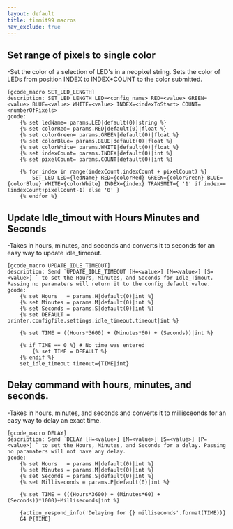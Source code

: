```yaml
---
layout: default
title: timmit99 macros
nav_exclude: true
---
```


<!-- {% raw %} -->

## Set range of pixels to single color
   -Set the color of a selection of LED's in a neopixel string. Sets the color of LEDs from position INDEX to INDEX+COUNT to the color submitted.
```
[gcode_macro SET_LED_LENGTH]
description: SET_LED_LENGTH LED=<config_name> RED=<value> GREEN=<value> BLUE=<value> WHITE=<value> INDEX=<indexToStart> COUNT=<numberOfPixels>
gcode: 
    {% set ledName= params.LED|default(0)|string %}
    {% set colorRed= params.RED|default(0)|float %}
    {% set colorGreen= params.GREEN|default(0)|float %}
    {% set colorBlue= params.BLUE|default(0)|float %}
    {% set colorWhite= params.WHITE|default(0)|float %}
    {% set indexCount= params.INDEX|default(0)|int %}
    {% set pixelCount= params.COUNT|default(0)|int %}
    
    {% for index in range(indexCount,indexCount + pixelCount) %}
        SET_LED LED={ledName} RED={colorRed} GREEN={colorGreen} BLUE={colorBlue} WHITE={colorWhite} INDEX={index} TRANSMIT={ '1' if index==(indexCount+pixelCount-1) else '0' }
    {% endfor %}
```

## Update Idle_timout with Hours Minutes and Seconds
   -Takes in hours, minutes, and seconds and converts it to seconds for an easy way to update idle_timeout.
```
[gcode_macro UPDATE_IDLE_TIMEOUT]
description: Send `UPDATE_IDLE_TIMEOUT [H=<value>] [M=<value>] [S=<value>] ` to set the Hours, Minutes, and Seconds for Idle_Timout. Passing no paramaters will return it to the config default value.
gcode:
	{% set Hours   = params.H|default(0)|int %}
    {% set Minutes = params.M|default(0)|int %}
    {% set Seconds = params.S|default(0)|int %}
    {% set DEFAULT = printer.configfile.settings.idle_timeout.timeout|int %}

	{% set TIME = ((Hours*3600) + (Minutes*60) + (Seconds))|int %}
	
	{% if TIME == 0 %} # No time was entered
        {% set TIME = DEFAULT %}
	{% endif %}
	set_idle_timeout timeout={TIME|int}
```
## Delay command with hours, minutes, and seconds.
   -Takes in hours, minutes, and seconds and converts it to millisceonds for an easy way to delay an exact time.
   
```
[gcode_macro DELAY]
description: Send `DELAY [H=<value>] [M=<value>] [S=<value>] [P=<value>] ` to set the Hours, Minutes, and Seconds for a delay. Passing no paramaters will not have any delay.
gcode:
	{% set Hours   = params.H|default(0)|int %}
	{% set Minutes = params.M|default(0)|int %}
	{% set Seconds = params.S|default(0)|int %}
	{% set Milliseconds = params.P|default(0)|int %}

	{% set TIME = (((Hours*3600) + (Minutes*60) + (Seconds))*1000)+Milliseconds|int %}
	
	{action_respond_info('Delaying for {} milliseconds'.format(TIME))}
	G4 P{TIME}
```
<!-- {% endraw %} -->
